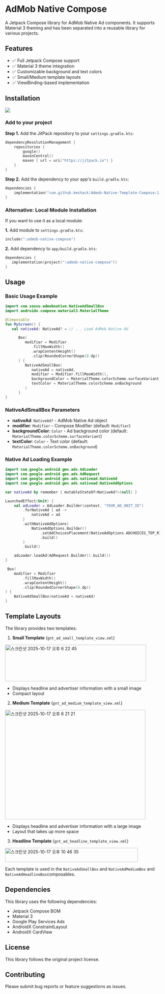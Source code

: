 # AdMob Native Compose

A Jetpack Compose library for AdMob Native Ad components. It supports Material 3 theming and has been separated into a reusable library for various projects.

## Features

- ✅ Full Jetpack Compose support
- ✅ Material 3 theme integration
- ✅ Customizable background and text colors
- ✅ Small/Medium template layouts
- ✅ ViewBinding-based implementation

## Installation

[![](https://jitpack.io/v/kmshack/Admob-Native-Template-Compose.svg)](https://jitpack.io/#kmshack/Admob-Native-Template-Compose)

### Add to your project

**Step 1.** Add the JitPack repository to your `settings.gradle.kts`:

```kotlin
dependencyResolutionManagement {
    repositories {
        google()
        mavenCentral()
        maven { url = uri("https://jitpack.io") }
    }
}
```

**Step 2.** Add the dependency to your app's `build.gradle.kts`:

```kotlin
dependencies {
    implementation("com.github.kmshack:Admob-Native-Template-Compose:1.0.3")
}
```

### Alternative: Local Module Installation

If you want to use it as a local module:

**1.** Add module to `settings.gradle.kts`:

```kotlin
include(":admob-native-compose")
```

**2.** Add dependency to `app/build.gradle.kts`:

```kotlin
dependencies {
   implementation(project(":admob-native-compose"))
}
```

## Usage

### Basic Usage Example

```kotlin
import com.soosu.admobnative.NativeAdSmallBox
import androidx.compose.material3.MaterialTheme

@Composable
fun MyScreen() {
   val nativeAd: NativeAd? = // ... Load AdMob Native Ad

      Box(
         modifier = Modifier
            .fillMaxWidth()
            .wrapContentHeight()
            .clip(RoundedCornerShape(8.dp))
      ) {
         NativeAdSmallBox(
            nativeAd = nativeAd,
            modifier = Modifier.fillMaxWidth(),
            backgroundColor = MaterialTheme.colorScheme.surfaceVariant,
            textColor = MaterialTheme.colorScheme.onBackground
         )
      }
}
```

### NativeAdSmallBox Parameters

- **nativeAd**: `NativeAd?` - AdMob Native Ad object
- **modifier**: `Modifier` - Compose Modifier (default: `Modifier`)
- **backgroundColor**: `Color` - Ad background color (default: `MaterialTheme.colorScheme.surfaceVariant`)
- **textColor**: `Color` - Text color (default: `MaterialTheme.colorScheme.onBackground`)

### Native Ad Loading Example

```kotlin
import com.google.android.gms.ads.AdLoader
import com.google.android.gms.ads.AdRequest
import com.google.android.gms.ads.nativead.NativeAd
import com.google.android.gms.ads.nativead.NativeAdOptions

var nativeAd by remember { mutableStateOf<NativeAd?>(null) }

LaunchedEffect(Unit) {
    val adLoader = AdLoader.Builder(context, "YOUR_AD_UNIT_ID")
        .forNativeAd { ad ->
            nativeAd = ad
        }
        .withNativeAdOptions(
            NativeAdOptions.Builder()
                .setAdChoicesPlacement(NativeAdOptions.ADCHOICES_TOP_RIGHT)
                .build()
        )
        .build()

    adLoader.loadAd(AdRequest.Builder().build())
}

 Box(
    modifier = Modifier
        .fillMaxWidth()
        .wrapContentHeight()
        .clip(RoundedCornerShape(8.dp))
) {
    NativeAdSmallBox(nativeAd = nativeAd)
}

```

## Template Layouts

The library provides two templates:

1. **Small Template** (`gnt_ad_small_template_view.xml`)
<img width="459" height="119" alt="스크린샷 2025-10-17 오후 6 22 45" src="https://github.com/user-attachments/assets/9e8aa35f-73f5-4a48-847b-907b7b426e5b" />

   - Displays headline and advertiser information with a small image
   - Compact layout


2. **Medium Template** (`gnt_ad_medium_template_view.xml`)
<img width="457" height="356" alt="스크린샷 2025-10-17 오후 6 21 21" src="https://github.com/user-attachments/assets/df541d69-5c7b-4f2d-b1b8-12d82052fb5d" />
   
   - Displays headline and advertiser information with a large image
   - Layout that takes up more space

3. **Headline Template** (`gnt_ad_headline_template_view.xml`)
<img width="432" height="46" alt="스크린샷 2025-10-17 오후 10 46 35" src="https://github.com/user-attachments/assets/daf1f09b-a2b3-41e3-bfdf-1463b6e256bc" />


   
Each template is used in the `NativeAdSmallBox` and `NativeAdMediumBox` and `NativeAdHeadlineBox`composables.

## Dependencies

This library uses the following dependencies:

- Jetpack Compose BOM
- Material 3
- Google Play Services Ads
- AndroidX ConstraintLayout
- AndroidX CardView

## License

This library follows the original project license.

## Contributing

Please submit bug reports or feature suggestions as issues.

